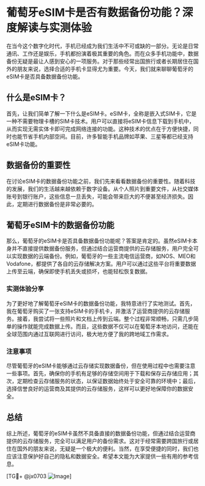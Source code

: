 # 葡萄牙eSIM卡是否有数据备份功能？深度解读与实测体验

在当今这个数字化时代，手机已经成为我们生活中不可或缺的一部分。无论是日常通讯、工作还是娱乐，手机都扮演着极其重要的角色。而在众多手机功能中，数据备份无疑是最让人感到安心的一项服务。对于那些经常出国旅行或者长期居住在国外的朋友来说，选择合适的手机卡显得尤为重要。今天，我们就来聊聊葡萄牙的eSIM卡是否具备数据备份功能。

## 什么是eSIM卡？

首先，让我们简单了解一下什么是eSIM卡。eSIM卡，全称是嵌入式SIM卡，它是一种不需要物理卡槽的SIM卡技术。用户可以直接将eSIM卡信息下载到手机中，从而实现无需实体卡即可完成网络连接的功能。这种技术的优点在于方便快捷，同时也能节省手机内部空间。目前，许多智能手机品牌如苹果、三星等都已经支持eSIM卡功能。

## 数据备份的重要性

在讨论eSIM卡的数据备份功能之前，我们先来看看数据备份的重要性。随着科技的发展，我们的生活越来越依赖于数字设备。从个人照片到重要文件，从社交媒体账号到银行账户，这些信息一旦丢失，可能会带来巨大的不便甚至经济损失。因此，定期进行数据备份是非常必要的。

## 葡萄牙eSIM卡的数据备份功能

那么，葡萄牙的eSIM卡是否具备数据备份功能呢？答案是肯定的。虽然eSIM卡本身并不直接提供数据备份服务，但通过结合运营商提供的云存储服务，用户完全可以实现数据的云端备份。例如，葡萄牙的一些主流电信运营商，如NOS、MEO和Vodafone，都提供了各自的云存储解决方案。用户可以通过这些平台将重要数据上传至云端，确保即使手机丢失或损坏，也能轻松恢复数据。

### 实测体验分享

为了更好地了解葡萄牙eSIM卡的数据备份功能，我特意进行了实地测试。首先，我在葡萄牙购买了一张支持eSIM卡的手机卡，并激活了运营商提供的云存储服务。接着，我尝试将一些照片和文档上传到云端。整个过程非常顺畅，只需几步简单的操作就能完成数据上传。而且，这些数据不仅可以在葡萄牙本地访问，还能在全球范围内通过互联网进行访问，极大地方便了我的跨地域工作需求。

### 注意事项

尽管葡萄牙的eSIM卡能够通过云存储实现数据备份，但在使用过程中也需要注意一些事项。首先，确保你的手机有足够的存储空间用于下载和保存云存储应用；其次，定期检查云存储服务的状态，以保证数据始终处于安全可靠的环境中；最后，选择信誉良好的运营商及其提供的云存储服务，这样可以更好地保障你的数据安全。

## 总结

综上所述，葡萄牙的eSIM卡虽然不具备直接的数据备份功能，但通过结合运营商提供的云存储服务，完全可以满足用户的备份需求。这对于经常需要跨国旅行或居住在国外的朋友来说，无疑是一个极大的便利。当然，在享受便捷的同时，我们也应该注意保护好自己的隐私和数据安全。希望本文能为大家提供一些有用的参考信息。

[TG💪+ @jx0703 ![Image](https://github.com/user-attachments/assets/dbca1d08-cadb-493c-b0ec-ad6f7a83f270)]